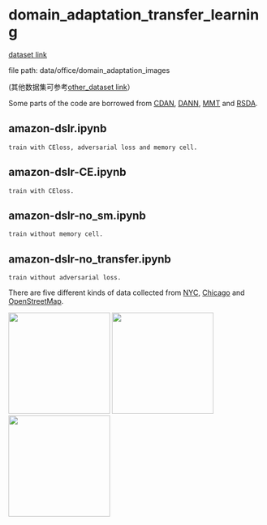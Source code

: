 # domain_adaptation_transfer_learning

[dataset link](https://drive.google.com/file/d/0B4IapRTv9pJ1WGZVd1VDMmhwdlE/view?resourcekey=0-gNMHVtZfRAyO_t2_WrOunA)

file path: data/office/domain_adaptation_images

(其他数据集可参考[other_dataset link](https://github.com/thuml/CDAN)）

Some parts of the code are borrowed from [CDAN](https://github.com/thuml/CDAN), [DANN](https://github.com/fungtion/DANN), [MMT](https://github.com/yxgeee/MMT) and [RSDA](https://github.com/XJTU-XGU/RSDA).

## amazon-dslr.ipynb
`train with CEloss, adversarial loss and memory cell.` 
## amazon-dslr-CE.ipynb
`train with CEloss.` 
## amazon-dslr-no_sm.ipynb
`train without memory cell.`   
## amazon-dslr-no_transfer.ipynb
`train without adversarial loss.`  

There are five different kinds of data collected from [NYC](https://opendata.cityofnewyork.us/), [Chicago](https://data.cityofchicago.org/) and [OpenStreetMap](https://www.openstreetmap.org/).


<p>
<img src="https://user-images.githubusercontent.com/11364490/79932648-f8a1e680-8488-11ea-98fe-c11ec22fc8a1.gif" width="200">
<img src="https://user-images.githubusercontent.com/11364490/80813179-822d8300-8c04-11ea-84e6-142f04714c58.png" width="200">
<img src="https://github.com/zwzhangzzz/domain_adaptation_transfer_learning/blob/main/data/office/r_0.png" width="200">

</p>
